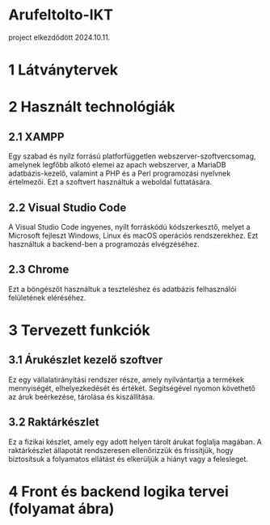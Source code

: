 # Arufeltolto-IKT

project elkezdődött 2024.10.11.

# 1 Látványtervek

# 2 Használt technológiák
## 2.1 XAMPP
Egy szabad és nyílz forrású platforfüggetlen webszerver-szoftvercsomag, amelynek legfőbb alkotó elemei az apach webszerver, a MariaDB adatbázis-kezelő, valamint a PHP és a Perl programozási nyelvnek értelmezői.
Ezt a szoftvert használtuk a weboldal futtatására.
## 2.2 Visual Studio Code
A Visual Studio Code ingyenes, nyílt forráskódú kódszerkesztő, melyet a Microsoft fejleszt Windows, Linux és macOS operációs rendszerekhez.
Ezt használtuk a backend-ben a programozás elvégzéséhez.
## 2.3 Chrome
Ezt a böngészőt használtuk a teszteléshez és adatbázis felhasználói felületének eléréséhez.

# 3 Tervezett funkciók
## 3.1 Árukészlet kezelő szoftver
Ez egy vállalatirányítási rendszer része, amely nyilvántartja a termékek mennyiségét, elhelyezkedését és értékét. Segítségével nyomon követhető az áruk beérkezése, tárolása és kiszállítása.

## 3.2 Raktárkészlet
Ez a fizikai készlet, amely egy adott helyen tárolt árukat foglalja magában. A raktárkészlet állapotát rendszeresen ellenőrizzük és frissítjük, hogy biztosítsuk a folyamatos ellátást és elkerüljük a hiányt vagy a felesleget. 

# 4 Front és backend logika tervei (folyamat ábra)
